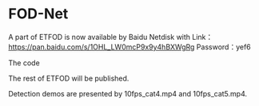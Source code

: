 # FOD-Net


A part of ETFOD is now available by Baidu Netdisk with Link：https://pan.baidu.com/s/1OHL_LW0mcP9x9y4hBXWgRg 
Password：yef6

The code 

The rest of ETFOD will be published.

Detection demos are presented by 10fps_cat4.mp4 and 10fps_cat5.mp4.
